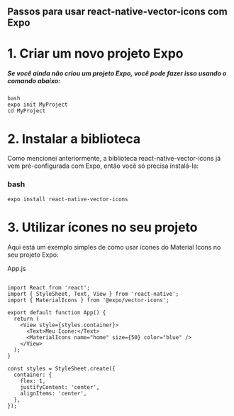 ## Passos para usar react-native-vector-icons com Expo
# 1. Criar um novo projeto Expo
##### Se você ainda não criou um projeto Expo, você pode fazer isso usando o comando abaixo:

```
bash
expo init MyProject
cd MyProject
```
# 2. Instalar a biblioteca
Como mencionei anteriormente, a biblioteca react-native-vector-icons já vem pré-configurada com Expo, então você só precisa instalá-la:

### bash
```
expo install react-native-vector-icons
```
# 3. Utilizar ícones no seu projeto
Aqui está um exemplo simples de como usar ícones do Material Icons no seu projeto Expo:

App.js
```

import React from 'react';
import { StyleSheet, Text, View } from 'react-native';
import { MaterialIcons } from '@expo/vector-icons';

export default function App() {
  return (
    <View style={styles.container}>
      <Text>Meu Ícone:</Text>
      <MaterialIcons name="home" size={50} color="blue" />
    </View>
  );
}

const styles = StyleSheet.create({
  container: {
    flex: 1,
    justifyContent: 'center',
    alignItems: 'center',
  },
});
```